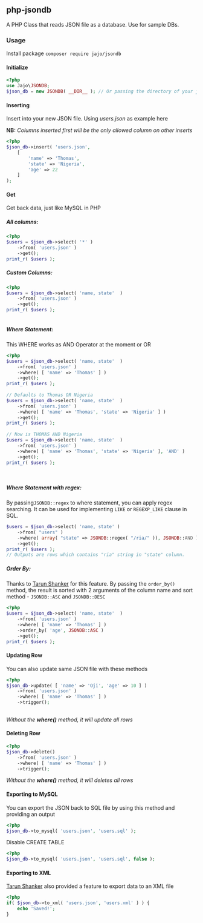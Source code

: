 ## php-jsondb
A PHP Class that reads JSON file as a database. Use for sample DBs.

### Usage
Install package `composer require jajo/jsondb`
#### Initialize
```php
<?php 
use Jajo\JSONDB;
$json_db = new JSONDB( __DIR__ ); // Or passing the directory of your json files with no trailing slash, default is the current directory. E.g.  new JSONDB( '/var/www/html/json_files' )
```

#### Inserting
Insert into your new JSON file. Using *users.json* as example here

**NB:** *Columns inserted first will be the only allowed column on other inserts*

```php
<?php
$json_db->insert( 'users.json', 
	[ 
		'name' => 'Thomas', 
		'state' => 'Nigeria', 
		'age' => 22 
	]
);
```

#### Get 
Get back data, just like MySQL in PHP

##### All columns:
```php
<?php
$users = $json_db->select( '*' )
	->from( 'users.json' )
	->get();
print_r( $users );
```

##### Custom Columns:
```php
<?php 
$users = $json_db->select( 'name, state'  )
	->from( 'users.json' )
	->get();
print_r( $users );
	
```

##### Where Statement:
This WHERE works as AND Operator at the moment or OR
```php
<?php 
$users = $json_db->select( 'name, state'  )
	->from( 'users.json' )
	->where( [ 'name' => 'Thomas' ] )
	->get();
print_r( $users );
	
// Defaults to Thomas OR Nigeria 
$users = $json_db->select( 'name, state'  )
	->from( 'users.json' )
	->where( [ 'name' => 'Thomas', 'state' => 'Nigeria' ] )
	->get();
print_r( $users );  
	
// Now is THOMAS AND Nigeria 
$users = $json_db->select( 'name, state'  )
	->from( 'users.json' )
	->where( [ 'name' => 'Thomas', 'state' => 'Nigeria' ], 'AND' )
	->get();
print_r( $users );  	
	
	
```
##### Where Statement with regex:
By passing`JSONDB::regex` to where statement, you can apply regex searching. It can be used for implementing `LIKE` or `REGEXP_LIKE` clause in SQL.

```php
$users = $json_db->select( 'name, state' )
	->from( "users" )
	->where( array( "state" => JSONDB::regex( "/ria/" )), JSONDB::AND )
	->get();
print_r( $users );
// Outputs are rows which contains "ria" string in "state" column. 
```

##### Order By:
Thanks to [Tarun Shanker](http://in.linkedin.com/in/tarunshankerpandey) for this feature. By passing the `order_by()` method, the result is sorted with 2 arguments of the column name and sort method - `JSONDB::ASC` and `JSONDB::DESC`
```php
<?php 
$users = $json_db->select( 'name, state'  )
	->from( 'users.json' )
	->where( [ 'name' => 'Thomas' ] )
	->order_by( 'age', JSONDB::ASC )
	->get();
print_r( $users );
```

#### Updating Row
You can also update same JSON file with these methods
```php
<?php 
$json_db->update( [ 'name' => 'Oji', 'age' => 10 ] )
	->from( 'users.json' )
	->where( [ 'name' => 'Thomas' ] )
	->trigger();
	
```
*Without the **where()** method, it will update all rows*

#### Deleting Row
```php
<?php
$json_db->delete()
	->from( 'users.json' )
	->where( [ 'name' => 'Thomas' ] )
	->trigger();

```
*Without the **where()** method, it will deletes all rows*

#### Exporting to MySQL
You can export the JSON back to SQL file by using this method and providing an output
```php
<?php 
$json_db->to_mysql( 'users.json', 'users.sql' );
```
Disable CREATE TABLE
```php
<?php 
$json_db->to_mysql( 'users.json', 'users.sql', false );
```

#### Exporting to XML
[Tarun Shanker](http://in.linkedin.com/in/tarunshankerpandey) also provided a feature to export data to an XML file 
```php
<?php 
if( $json_db->to_xml( 'users.json', 'users.xml' ) ) {
	echo 'Saved!';
}

